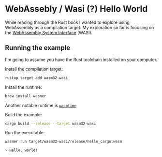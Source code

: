 # WebAssebly / Wasi (?) Hello World
While reading through the Rust book I wanted to explore using WebAssembly as a compilation target. My exploration so far is focusing on the [WebAssembly System Interface](https://github.com/WebAssembly/WASI) (WASI).

## Running the example
I'm going to assume you have the Rust toolchain installed on your computer.

Install the compilation target:
```bash
rustup target add wasm32-wasi
```

Install the runtime:
```bash
brew install wasmer
```

Another notable runtime is [`wasmtime`](https://github.com/BytecodeAlliance/wasmtime)

Build the example:
```bash
cargo build --release --target wasm32-wasi
```

Run the executable:
```bash
wasmer run target/wasm32-wasi/release/hello_cargo.wasm

> Hello, world!
```


